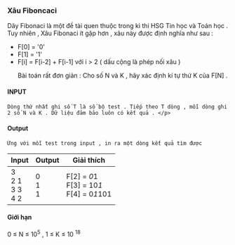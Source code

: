 ### Xâu Fiboncaci
  Dãy Fibonaci là một đề tài quen thuộc trong kì thi HSG Tin học và Toán học . Tuy nhiên , Xâu  Fibonaci ít gặp hơn , xâu này được định nghĩa như sau :
  * F[0] = '0'
  * F[1] = '1'
  * F[i] = F[i-2] + F[i-1] với i &gt; 2 ( dấu cộng là phép nối xâu ) </p>
  Bài toán rất đơn giản : Cho số N và K , hãy xác định kí tự thứ K của F[N] . </br>
  
  #### INPUT
    Dòng thứ nhất ghi số T là số bộ test . Tiếp theo T dòng , mỗi dòng ghi 2 số N và K . Dữ liệu đảm bảo luôn có kết quả . </p>
   
  #### Output
    Ứng với mỗi test trong input , in ra một dòng kết quả tìm được  
    
  
  | Input | Output| Giải thích |
  | --- | --- | --- |
  | 3 </br> 2 1 </br> 3 3 </br> 4 2 | 0 </br>  1 </br> 1 | F[2] = *0*1</br> F[3] = 10*1* </br> F[4] = 0*1*101  |
  
  #### Giới hạn 
   0 &le; N &le; 10<sup>5</sup> , 1 &le; K &le; 10 <sup>18</sup>
  

